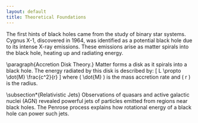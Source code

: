 ```yaml
---
layout: default
title: Theoretical Foundations
---
```


The first hints of black holes came from the study of binary star systems. Cygnus X-1, discovered in 1964, was identified as a potential black hole due to its intense X-ray emissions. These emissions arise as matter spirals into the black hole, heating up and radiating energy.

\paragraph{Accretion Disk Theory.}
Matter forms a disk as it spirals into a black hole. The energy radiated by this disk is described by:
\[
L \propto \dot{M} \frac{c^2}{r}
\]
where \( \dot{M} \) is the mass accretion rate and \( r \) is the radius.

\subsection*{Relativistic Jets}
Observations of quasars and active galactic nuclei (AGN) revealed powerful jets of particles emitted from regions near black holes. The Penrose process explains how rotational energy of a black hole can power such jets.
